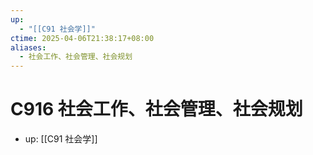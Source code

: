```yaml
---
up:
  - "[[C91 社会学]]"
ctime: 2025-04-06T21:38:17+08:00
aliases:
  - 社会工作、社会管理、社会规划
---
```


# C916 社会工作、社会管理、社会规划

- up: [[C91 社会学]]
